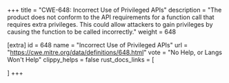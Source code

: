 +++
title = "CWE-648: Incorrect Use of Privileged APIs"
description	= "The product does not conform to the API requirements for a function call that requires extra privileges. This could allow attackers to gain privileges by causing the function to be called incorrectly."
weight = 648

[extra]
id = 648
name = "Incorrect Use of Privileged APIs"
url = "https://cwe.mitre.org/data/definitions/648.html"
vote = "No Help, or Langs Won't Help"
clippy_helps = false
rust_docs_links = [
	
]
+++

